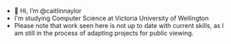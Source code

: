 - 👋 Hi, I’m @caitlinnaylor
- I'm studying Computer Science at Victoria University of Wellington 
- Please note that work seen here is not up to date with current skills, as I am still in the process of adapting projects for public viewing.

<!---
caitlinnaylor/caitlinnaylor is a ✨ special ✨ repository because its `README.md` (this file) appears on your GitHub profile.
You can click the Preview link to take a look at your changes.
--->

